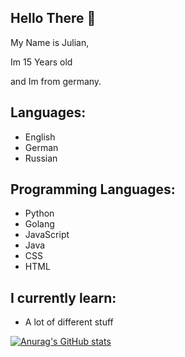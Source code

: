 ## Hello There 👋

My Name is Julian,

Im 15 Years old

and Im from germany.

## Languages:

* English
* German
* Russian

## Programming Languages:
* Python
* Golang
* JavaScript
* Java
* CSS
* HTML



## I currently learn:

* A lot of different stuff

[![Anurag's GitHub stats](https://github-readme-stats.vercel.app/api?username=0x1AE7F)](https://github.com/anuraghazra/github-readme-stats)
